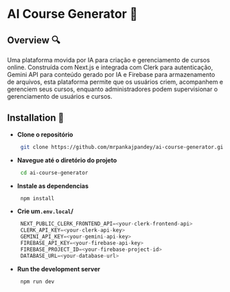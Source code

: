 # AI Course Generator :rocket:

## Overview :mag:

Uma plataforma movida por IA para criação e gerenciamento de cursos online. Construída com Next.js e integrada com Clerk para autenticação, Gemini API para conteúdo gerado por IA e Firebase para armazenamento de arquivos, esta plataforma permite que os usuários criem, acompanhem e gerenciem seus cursos, enquanto administradores podem supervisionar o gerenciamento de usuários e cursos.

## Installation :wrench:

- **Clone o repositório**

  ```bash
   git clone https://github.com/mrpankajpandey/ai-course-generator.git
  ```

- **Navegue até o diretório do projeto**

  ```bash
   cd ai-course-generator
  ```

- **Instale as dependencias**

  ```bash
   npm install
  ```

- **Crie um`.env.local`/**

  ```javascript
   NEXT_PUBLIC_CLERK_FRONTEND_API=<your-clerk-frontend-api>
   CLERK_API_KEY=<your-clerk-api-key>
   GEMINI_API_KEY=<your-gemini-api-key>
   FIREBASE_API_KEY=<your-firebase-api-key>
   FIREBASE_PROJECT_ID=<your-firebase-project-id>
   DATABASE_URL=<your-database-url>
  ```

- **Run the development server**

  ```bash
   npm run dev
  ```
